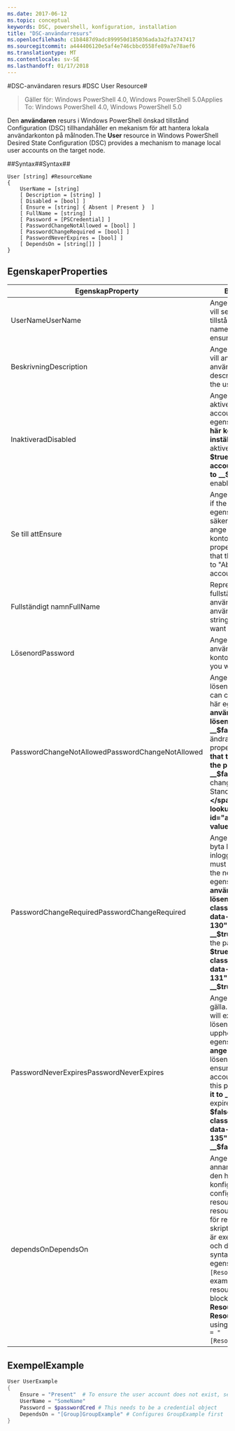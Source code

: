 ```yaml
---
ms.date: 2017-06-12
ms.topic: conceptual
keywords: DSC, powershell, konfiguration, installation
title: "DSC-användarresurs"
ms.openlocfilehash: c1b8487d9adc899950d185036ada3a2fa3747417
ms.sourcegitcommit: a444406120e5af4e746cbbc0558fe89a7e78aef6
ms.translationtype: MT
ms.contentlocale: sv-SE
ms.lasthandoff: 01/17/2018
---
```

#<a name="dsc-user-resource"></a><span data-ttu-id="a4903-103">DSC-användaren resurs #</span><span class="sxs-lookup"><span data-stu-id="a4903-103">DSC User Resource#</span></span>

 
><span data-ttu-id="a4903-104">Gäller för: Windows PowerShell 4.0, Windows PowerShell 5.0</span><span class="sxs-lookup"><span data-stu-id="a4903-104">Applies To: Windows PowerShell 4.0, Windows PowerShell 5.0</span></span>


<span data-ttu-id="a4903-105">Den __användaren__ resurs i Windows PowerShell önskad tillstånd Configuration (DSC) tillhandahåller en mekanism för att hantera lokala användarkonton på målnoden.</span><span class="sxs-lookup"><span data-stu-id="a4903-105">The __User__ resource in Windows PowerShell Desired State Configuration (DSC) provides a mechanism to manage local user accounts on the target node.</span></span>


##<a name="syntax"></a><span data-ttu-id="a4903-106">Syntax##</span><span class="sxs-lookup"><span data-stu-id="a4903-106">Syntax##</span></span>

```
User [string] #ResourceName
{
    UserName = [string]
    [ Description = [string] ]
    [ Disabled = [bool] ]
    [ Ensure = [string] { Absent | Present }  ]
    [ FullName = [string] ]
    [ Password = [PSCredential] ]
    [ PasswordChangeNotAllowed = [bool] ]
    [ PasswordChangeRequired = [bool] ]
    [ PasswordNeverExpires = [bool] ]
    [ DependsOn = [string[]] ]
}
```

## <a name="properties"></a><span data-ttu-id="a4903-107">Egenskaper</span><span class="sxs-lookup"><span data-stu-id="a4903-107">Properties</span></span>
|  <span data-ttu-id="a4903-108">Egenskap</span><span class="sxs-lookup"><span data-stu-id="a4903-108">Property</span></span>  |  <span data-ttu-id="a4903-109">Beskrivning</span><span class="sxs-lookup"><span data-stu-id="a4903-109">Description</span></span>   | 
|---|---| 
| <span data-ttu-id="a4903-110">UserName</span><span class="sxs-lookup"><span data-stu-id="a4903-110">UserName</span></span>| <span data-ttu-id="a4903-111">Anger namnet på kontot som du vill se till att ett visst tillstånd.</span><span class="sxs-lookup"><span data-stu-id="a4903-111">Indicates the account name for which you want to ensure a specific state.</span></span>| 
| <span data-ttu-id="a4903-112">Beskrivning</span><span class="sxs-lookup"><span data-stu-id="a4903-112">Description</span></span>| <span data-ttu-id="a4903-113">Anger den beskrivning som du vill använda för användarkontot.</span><span class="sxs-lookup"><span data-stu-id="a4903-113">Indicates the description you want to use for the user account.</span></span>| 
| <span data-ttu-id="a4903-114">Inaktiverad</span><span class="sxs-lookup"><span data-stu-id="a4903-114">Disabled</span></span>| <span data-ttu-id="a4903-115">Anger om kontot är aktiverad.</span><span class="sxs-lookup"><span data-stu-id="a4903-115">Indicates if the account is enabled.</span></span> <span data-ttu-id="a4903-116">Den här egenskapen __$true__ så att det här kontot är inaktiverad och inställd på __$false__ så att den är aktiverad.</span><span class="sxs-lookup"><span data-stu-id="a4903-116">Set this property to __$true__ to ensure that this account is disabled, and set it to __$false__ to ensure that it is enabled.</span></span>| 
| <span data-ttu-id="a4903-117">Se till att</span><span class="sxs-lookup"><span data-stu-id="a4903-117">Ensure</span></span>| <span data-ttu-id="a4903-118">Anger om kontot finns.</span><span class="sxs-lookup"><span data-stu-id="a4903-118">Indicates if the account exists.</span></span> <span data-ttu-id="a4903-119">Ange egenskapen ”aktuella” för att säkerställa att finns ett konto och ange den till ”saknas” så att kontot inte finns.</span><span class="sxs-lookup"><span data-stu-id="a4903-119">Set this property to "Present" to ensure that the account exists, and set it to "Absent" to ensure that the account does not exist.</span></span>| 
| <span data-ttu-id="a4903-120">Fullständigt namn</span><span class="sxs-lookup"><span data-stu-id="a4903-120">FullName</span></span>| <span data-ttu-id="a4903-121">Representerar en sträng med det fullständiga namnet som du vill använda för användarkontot.</span><span class="sxs-lookup"><span data-stu-id="a4903-121">Represents a string with the full name you want to use for the user account.</span></span>| 
| <span data-ttu-id="a4903-122">Lösenord</span><span class="sxs-lookup"><span data-stu-id="a4903-122">Password</span></span>| <span data-ttu-id="a4903-123">Anger lösenordet som du vill använda för det här kontot.</span><span class="sxs-lookup"><span data-stu-id="a4903-123">Indicates the password you want to use for this account.</span></span> | 
| <span data-ttu-id="a4903-124">PasswordChangeNotAllowed</span><span class="sxs-lookup"><span data-stu-id="a4903-124">PasswordChangeNotAllowed</span></span>| <span data-ttu-id="a4903-125">Anger om användaren kan ändra lösenordet.</span><span class="sxs-lookup"><span data-stu-id="a4903-125">Indicates if the user can change the password.</span></span> <span data-ttu-id="a4903-126">Den här egenskapen __$true__ så att användaren inte kan ändra lösenordet och Ställ in den på __$false__ att tillåta användaren att ändra lösenordet.</span><span class="sxs-lookup"><span data-stu-id="a4903-126">Set this property to __$true__ to ensure that the user cannot change the password, and set it to __$false__ to allow the user to change the password.</span></span> <span data-ttu-id="a4903-127">Standardvärdet är __$false__.</span><span class="sxs-lookup"><span data-stu-id="a4903-127">The default value is __$false__.</span></span>| 
| <span data-ttu-id="a4903-128">PasswordChangeRequired</span><span class="sxs-lookup"><span data-stu-id="a4903-128">PasswordChangeRequired</span></span>| <span data-ttu-id="a4903-129">Anger om användaren måste byta lösenord vid nästa inloggning.</span><span class="sxs-lookup"><span data-stu-id="a4903-129">Indicates if the user must change the password at the next sign in.</span></span> <span data-ttu-id="a4903-130">Den här egenskapen __$true__ om användaren måste ändra lösenordet.</span><span class="sxs-lookup"><span data-stu-id="a4903-130">Set this property to __$true__ if the user must change the password.</span></span> <span data-ttu-id="a4903-131">Standardvärdet är __$true__.</span><span class="sxs-lookup"><span data-stu-id="a4903-131">The default value is __$true__.</span></span>| 
| <span data-ttu-id="a4903-132">PasswordNeverExpires</span><span class="sxs-lookup"><span data-stu-id="a4903-132">PasswordNeverExpires</span></span>| <span data-ttu-id="a4903-133">Anger om lösenordet upphör att gälla.</span><span class="sxs-lookup"><span data-stu-id="a4903-133">Indicates if the password will expire.</span></span> <span data-ttu-id="a4903-134">Att se till att lösenordet för det här kontot upphör aldrig att gälla, ange egenskapen till __$true__, och ange det till __$false__ om lösenordet upphör att gälla.</span><span class="sxs-lookup"><span data-stu-id="a4903-134">To ensure that the password for this account will never expire, set this property to __$true__, and set it to __$false__ if the password will expire.</span></span> <span data-ttu-id="a4903-135">Standardvärdet är __$false__.</span><span class="sxs-lookup"><span data-stu-id="a4903-135">The default value is __$false__.</span></span>| 
| <span data-ttu-id="a4903-136">dependsOn</span><span class="sxs-lookup"><span data-stu-id="a4903-136">DependsOn</span></span> | <span data-ttu-id="a4903-137">Anger att konfigurationen av en annan resurs måste köras innan den här resursen har konfigurerats.</span><span class="sxs-lookup"><span data-stu-id="a4903-137">Indicates that the configuration of another resource must run before this resource is configured.</span></span> <span data-ttu-id="a4903-138">Om ID för resurskonfigurationen skriptblock som du vill köra först är exempelvis __ResourceName__ och dess typ är __ResourceType__, syntaxen för den här egenskapen är `DependsOn = "[ResourceType]ResourceName"`.</span><span class="sxs-lookup"><span data-stu-id="a4903-138">For example, if the ID of the resource configuration script block that you want to run first is __ResourceName__ and its type is __ResourceType__, the syntax for using this property is `DependsOn = "[ResourceType]ResourceName"`.</span></span>| 

## <a name="example"></a><span data-ttu-id="a4903-139">Exempel</span><span class="sxs-lookup"><span data-stu-id="a4903-139">Example</span></span>

```powershell
User UserExample
{
    Ensure = "Present"  # To ensure the user account does not exist, set Ensure to "Absent"
    UserName = "SomeName"
    Password = $passwordCred # This needs to be a credential object
    DependsOn = "[Group]GroupExample" # Configures GroupExample first
}
```

